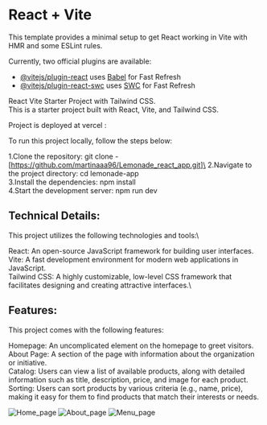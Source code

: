 # React + Vite

This template provides a minimal setup to get React working in Vite with HMR and some ESLint rules.

Currently, two official plugins are available:

- [@vitejs/plugin-react](https://github.com/vitejs/vite-plugin-react/blob/main/packages/plugin-react/README.md) uses [Babel](https://babeljs.io/) for Fast Refresh
- [@vitejs/plugin-react-swc](https://github.com/vitejs/vite-plugin-react-swc) uses [SWC](https://swc.rs/) for Fast Refresh

React Vite Starter Project with Tailwind CSS.\
This is a starter project built with React, Vite, and Tailwind CSS.

Project is deployed at vercel :

To run this project locally, follow the steps below:

1.Clone the repository: git clone - [https://github.com/martinaaa96/Lemonade_react_app.git]\
2.Navigate to the project directory: cd lemonade-app\
3.Install the dependencies: npm install\
4.Start the development server: npm run dev

## Technical Details:

This project utilizes the following technologies and tools:\

React: An open-source JavaScript framework for building user interfaces.\
Vite: A fast development environment for modern web applications in JavaScript.\
Tailwind CSS: A highly customizable, low-level CSS framework that facilitates designing and creating attractive interfaces.\

##  Features:

This project comes with the following features:

Homepage: An uncomplicated element on the homepage to greet visitors.\
About Page: A section of the page with information about the organization or initiative.\
Catalog: Users can view a list of available products, along with detailed information such as title, description, price, and image for each product.\
Sorting: Users can sort products by various criteria (e.g., name, price), making it easy for them to find products that match their interests or needs.


![Home_page](https://github.com/martinaaa96/Lemonade_react_app/assets/111580293/c0df2a1d-ccc2-46f8-88be-815641f4d708)
![About_page](https://github.com/martinaaa96/Lemonade_react_app/assets/111580293/ff28fc1d-45dc-47eb-9970-6aabe8a491b3)
![Menu_page](https://github.com/martinaaa96/Lemonade_react_app/assets/111580293/3e4e43b9-67a7-4e15-b2de-489b4ffc35a9)


